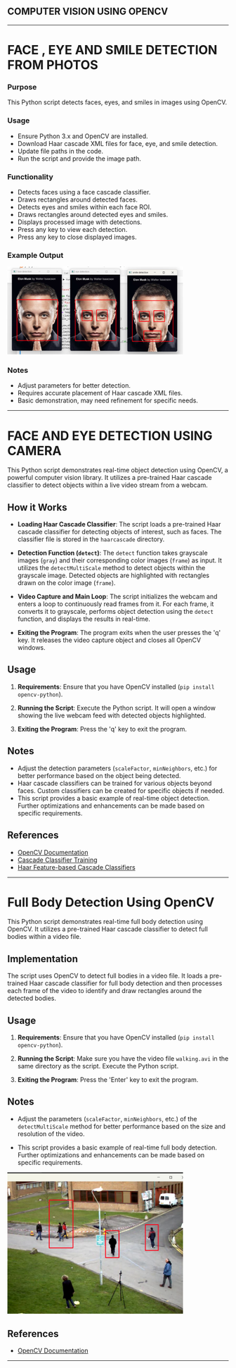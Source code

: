 ## COMPUTER VISION USING OPENCV
---
# FACE , EYE AND SMILE DETECTION FROM PHOTOS
### Purpose
This Python script detects faces, eyes, and smiles in images using OpenCV.

### Usage
- Ensure Python 3.x and OpenCV are installed.
- Download Haar cascade XML files for face, eye, and smile detection.
- Update file paths in the code.
- Run the script and provide the image path.

### Functionality
- Detects faces using a face cascade classifier.
- Draws rectangles around detected faces.
- Detects eyes and smiles within each face ROI.
- Draws rectangles around detected eyes and smiles.
- Displays processed image with detections.
- Press any key to view each detection.
- Press any key to close displayed images.

### Example Output
<img src="https://github.com/Abeshith/Computer-Vision/blob/main/output%20images/Detect-FromPhotos.png" width="400">


### Notes
- Adjust parameters for better detection.
- Requires accurate placement of Haar cascade XML files.
- Basic demonstration, may need refinement for specific needs.

---
# FACE AND EYE DETECTION USING CAMERA

This Python script demonstrates real-time object detection using OpenCV, a powerful computer vision library. It utilizes a pre-trained Haar cascade classifier to detect objects within a live video stream from a webcam.

## How it Works

- **Loading Haar Cascade Classifier**: The script loads a pre-trained Haar cascade classifier for detecting objects of interest, such as faces. The classifier file is stored in the `haarcascade` directory.

- **Detection Function (`detect`)**: The `detect` function takes grayscale images (`gray`) and their corresponding color images (`frame`) as input. It utilizes the `detectMultiScale` method to detect objects within the grayscale image. Detected objects are highlighted with rectangles drawn on the color image (`frame`).

- **Video Capture and Main Loop**: The script initializes the webcam and enters a loop to continuously read frames from it. For each frame, it converts it to grayscale, performs object detection using the `detect` function, and displays the results in real-time.

- **Exiting the Program**: The program exits when the user presses the 'q' key. It releases the video capture object and closes all OpenCV windows.

## Usage

1. **Requirements**: Ensure that you have OpenCV installed (`pip install opencv-python`).

2. **Running the Script**: Execute the Python script. It will open a window showing the live webcam feed with detected objects highlighted.

3. **Exiting the Program**: Press the 'q' key to exit the program.

## Notes

- Adjust the detection parameters (`scaleFactor`, `minNeighbors`, etc.) for better performance based on the object being detected.
- Haar cascade classifiers can be trained for various objects beyond faces. Custom classifiers can be created for specific objects if needed.
- This script provides a basic example of real-time object detection. Further optimizations and enhancements can be made based on specific requirements.

## References

- [OpenCV Documentation](https://opencv.org/)
- [Cascade Classifier Training](https://docs.opencv.org/3.4/db/d28/tutorial_cascade_classifier.html)
- [Haar Feature-based Cascade Classifiers](https://docs.opencv.org/3.4/d7/d8b/tutorial_py_face_detection.html)

---

# Full Body Detection Using OpenCV

This Python script demonstrates real-time full body detection using OpenCV. It utilizes a pre-trained Haar cascade classifier to detect full bodies within a video file.

## Implementation

The script uses OpenCV to detect full bodies in a video file. It loads a pre-trained Haar cascade classifier for full body detection and then processes each frame of the video to identify and draw rectangles around the detected bodies. 

## Usage

1. **Requirements**: Ensure that you have OpenCV installed (`pip install opencv-python`).

2. **Running the Script**: Make sure you have the video file `walking.avi` in the same directory as the script. Execute the Python script.

3. **Exiting the Program**: Press the 'Enter' key to exit the program.

## Notes

- Adjust the parameters (`scaleFactor`, `minNeighbors`, etc.) of the `detectMultiScale` method for better performance based on the size and resolution of the video.

- This script provides a basic example of real-time full body detection. Further optimizations and enhancements can be made based on specific requirements.

<img src="https://github.com/Abeshith/Computer-Vision/blob/main/output%20images/WalkingHumans.png" width="400">


## References

- [OpenCV Documentation](https://opencv.org/)

---







